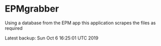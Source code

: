# EPMgrabber
Using a database from the EPM app this application scrapes the files as required


Latest backup: Sun Oct 6 16:25:01 UTC 2019
